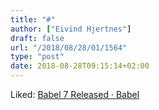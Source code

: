 ```yaml
---
title: "#"
author: ["Eivind Hjertnes"]
draft: false
url: "/2018/08/28/01/1564"
type: "post"
date: 2018-08-28T09:15:14+02:00
---
```


Liked: [Babel 7 Released ·
Babel](https://babeljs.io/blog/2018/08/27/7.0.0)
